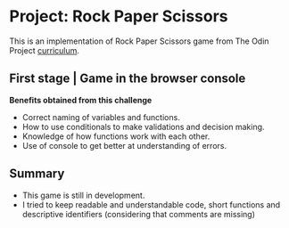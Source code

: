 # Project: Rock Paper Scissors
This is an implementation of Rock Paper Scissors game from The Odin Project [curriculum](https://www.theodinproject.com/paths/foundations/courses/foundations/lessons/rock-paper-scissors).

## First stage | Game in the browser console
**Benefits obtained from this challenge**
* Correct naming of variables and functions.
* How to use conditionals to make validations and decision making.
* Knowledge of how functions work with each other.
* Use of console to get better at understanding of errors.

## Summary
* This game is still in development.
* I tried to keep readable and understandable code, short functions and descriptive identifiers (considering that comments are missing)
